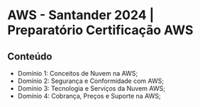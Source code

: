 # AWS - Santander 2024 | Preparatório Certificação AWS

## Conteúdo 
- Domínio 1: Conceitos de Nuvem na AWS;
- Domínio 2: Segurança e Conformidade com AWS;
- Domínio 3: Tecnologia e Serviços da Nuvem AWS;
- Domínio 4: Cobrança, Preços e Suporte na AWS;
